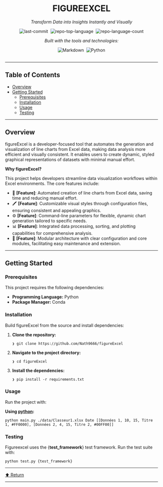 <div class="border border-border rounded-lg bg-background p-6 shadow-sm"><div class="prose prose-sm md:prose-base lg:prose-lg max-w-none prose-headings:font-bold prose-a:text-blue-600" style="user-select: none;"><div id="top" class="">

<div align="center" class="text-center">
<h1>FIGUREEXCEL</h1>
<p><em>Transform Data into Insights Instantly and Visually</em></p>

<img alt="last-commit" src="https://img.shields.io/github/last-commit/Nath9666/figureExcel?style=flat&amp;logo=git&amp;logoColor=white&amp;color=0080ff" class="inline-block mx-1" style="margin: 0px 2px;">
<img alt="repo-top-language" src="https://img.shields.io/github/languages/top/Nath9666/figureExcel?style=flat&amp;color=0080ff" class="inline-block mx-1" style="margin: 0px 2px;">
<img alt="repo-language-count" src="https://img.shields.io/github/languages/count/Nath9666/figureExcel?style=flat&amp;color=0080ff" class="inline-block mx-1" style="margin: 0px 2px;">
<p><em>Built with the tools and technologies:</em></p>
<img alt="Markdown" src="https://img.shields.io/badge/Markdown-000000.svg?style=flat&amp;logo=Markdown&amp;logoColor=white" class="inline-block mx-1" style="margin: 0px 2px;">
<img alt="Python" src="https://img.shields.io/badge/Python-3776AB.svg?style=flat&amp;logo=Python&amp;logoColor=white" class="inline-block mx-1" style="margin: 0px 2px;">
</div>
<br>
<hr>
<h2>Table of Contents</h2>
<ul class="list-disc pl-4 my-0">
<li class="my-0"><a href="#overview">Overview</a></li>
<li class="my-0"><a href="#getting-started">Getting Started</a>
<ul class="list-disc pl-4 my-0">
<li class="my-0"><a href="#prerequisites">Prerequisites</a></li>
<li class="my-0"><a href="#installation">Installation</a></li>
<li class="my-0"><a href="#usage">Usage</a></li>
<li class="my-0"><a href="#testing">Testing</a></li>
</ul>
</li>
</ul>
<hr>
<h2>Overview</h2>
<p>figureExcel is a developer-focused tool that automates the generation and visualization of line charts from Excel data, making data analysis more efficient and visually consistent. It enables users to create dynamic, styled graphical representations of datasets with minimal manual effort.</p>
<p><strong>Why figureExcel?</strong></p>
<p>This project helps developers streamline data visualization workflows within Excel environments. The core features include:</p>
<ul class="list-disc pl-4 my-0">
<li class="my-0">🎯 <strong>[Feature]</strong>: Automated creation of line charts from Excel data, saving time and reducing manual effort.</li>
<li class="my-0">🖍️ <strong>[Feature]</strong>: Customizable visual styles through configuration files, ensuring consistent and appealing graphics.</li>
<li class="my-0">⚙️ <strong>[Feature]</strong>: Command-line parameters for flexible, dynamic chart generation tailored to specific needs.</li>
<li class="my-0">📊 <strong>[Feature]</strong>: Integrated data processing, sorting, and plotting capabilities for comprehensive analysis.</li>
<li class="my-0">🧩 <strong>[Feature]</strong>: Modular architecture with clear configuration and core modules, facilitating easy maintenance and extension.</li>
</ul>
<hr>
<h2>Getting Started</h2>
<h3>Prerequisites</h3>
<p>This project requires the following dependencies:</p>
<ul class="list-disc pl-4 my-0">
<li class="my-0"><strong>Programming Language:</strong> Python</li>
<li class="my-0"><strong>Package Manager:</strong> Conda</li>
</ul>
<h3>Installation</h3>
<p>Build figureExcel from the source and install dependencies:</p>
<ol>
<li class="my-0">
<p><strong>Clone the repository:</strong></p>
<pre><code class="language-sh">❯ git clone https://github.com/Nath9666/figureExcel
</code></pre>
</li>
<li class="my-0">
<p><strong>Navigate to the project directory:</strong></p>
<pre><code class="language-sh">❯ cd figureExcel
</code></pre>
</li>
<li class="my-0">
<p><strong>Install the dependencies:</strong></p>
<pre><code class="language-sh">❯ pip install -r requirements.txt
</code></pre>
</li>
</ol>
<h3>Usage</h3>
<p>Run the project with:</p>
<p><strong>Using <a href="https://docs.conda.io/">python</a>:</strong></p>
<pre><code class="language-sh">python main.py ./data/Classeur1.xlsx Date [[Données 1, 10, 15, Titre 1, #FF0000], [Données 2, 4, 15, Titre 2, #00FF00]]
</code></pre>
<h3>Testing</h3>
<p>Figureexcel uses the {<strong>test_framework</strong>} test framework. Run the test suite with:</p>
<pre><code class="language-sh">python test.py {test_framework}
</code></pre>
<hr>
<div align="left" class=""><a href="#top">⬆ Return</a></div>
<hr></div></div></div>

